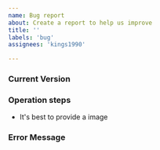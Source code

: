 ```yaml
---
name: Bug report
about: Create a report to help us improve
title: ''
labels: 'bug'
assignees: 'kings1990'

---
```


### Current Version

### Operation steps
- It's best to provide a image



### Error Message
